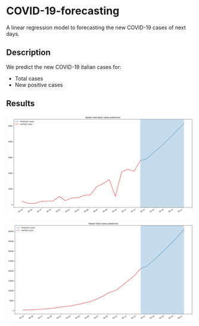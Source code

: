 # COVID-19-forecasting
A linear regression model to forecasting the new COVID-19 cases of next days.

## Description
We predict the new COVID-19 italian cases for:
- Total cases
- New positive cases

## Results
![Italian daily cases](https://github.com/AlessandroMinervini/COVID-19-forecasting/blob/master/img/Italian%20new-daily%20cases%20prediction.png)

![Italian new-daily cases](https://github.com/AlessandroMinervini/COVID-19-forecasting/blob/master/img/Italian%20total%20cases%20prediction.png)

